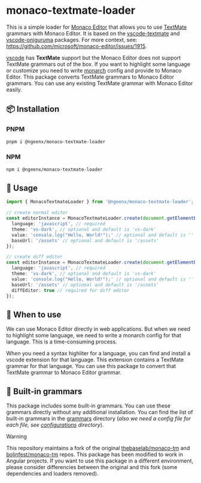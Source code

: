 # monaco-textmate-loader

This is a simple loader for [Monaco Editor](https://github.com/microsoft/monaco-editor) that allows you to use [TextMate](https://github.com/textmate/textmate) grammars with Monaco Editor. It is based on the [vscode-textmate](https://github.com/microsoft/vscode-textmate) and [vscode-oniguruma](https://github.com/microsoft/vscode-oniguruma) packages. For more context, see: https://github.com/microsoft/monaco-editor/issues/1915.

[vscode](https://github.com/microsoft/vscode) has **TextMate** support but the Monaco Editor does not support TextMate grammars out of the box. If you want to highlight some language or customize you need to write [monarch](https://microsoft.github.io/monaco-editor/monarch.html) config and provide to Monaco Editor. This package converts TextMate grammars to Monaco Editor grammars. You can use any existing TextMate grammar with Monaco Editor easily.

## 📦 Installation

### PNPM

```bash
pnpm i @ngeenx/monaco-textmate-loader
```

### NPM

```bash
npm i @ngeenx/monaco-textmate-loader
```

## 🚀 Usage

```typescript
import { MonacoTextmateLoader } from '@ngeenx/monaco-textmate-loader';

// create normal editor
const editorInstance = MonacoTextmateLoader.create(document.getElementById('editor'), {
  language: 'javascript', // required
  theme: 'vs-dark', // optional and default is 'vs-dark'
  value: 'console.log("Hello, World!");' // optional and default is ''
  baseUrl: '/assets' // optional and default is '/assets'
});

// create diff editor
const editorInstance = MonacoTextmateLoader.create(document.getElementById('editor'), {
  language: 'javascript', // required
  theme: 'vs-dark', // optional and default is 'vs-dark'
  value: 'console.log("Hello, World!");' // optional and default is ''
  baseUrl: '/assets' // optional and default is '/assets'
  diffEditor: true // required for diff editor
});
```

## 📌 When to use

We can use Monaco Editor directly in web applications. But when we need to highlight some language, we need to write a monarch config for that language. This is a time-consuming process.

When you need a syntax highliter for a language, you can find and install a vscode extension for that language. This extension contains a TextMate grammar for that language. You can use this package to convert that TextMate grammar to Monaco Editor grammar.

## 🧩 Built-in grammars

This package includes some built-in grammars. You can use these grammars directly without any additional installation. You can find the list of built-in grammars in the [grammars](./grammars) directory (*also we need a config file for each file, see [configurations](./configurations) directory*).

> [!WARNING]
> This repository maintains a fork of the original [thebaselab/monaco-tm](https://github.com/thebaselab/monaco-tm) and [bolinfest/monaco-tm](https://github.com/bolinfest/monaco-tm) repos. This package has been modified to work in Angular projects. If you want to use this package in a different environment, please consider differencies between the original and this fork (some dependencies and loaders removed).